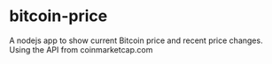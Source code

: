 # bitcoin-price

A nodejs app to show current Bitcoin price and recent price changes.
<br>
Using the API from coinmarketcap.com
<br>
